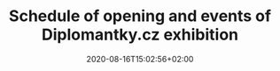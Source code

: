 ---
title: "Schedule of opening and events of Diplomantky.cz exhibition"
date: 2020-08-16T15:02:56+02:00
draft: false

shortTitle: "Schedule"
---
